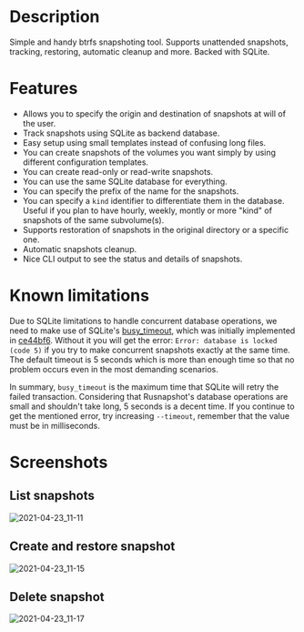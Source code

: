 # Description
Simple and handy btrfs snapshoting tool. Supports unattended snapshots, tracking, restoring, automatic cleanup and more. Backed with SQLite.

# Features

- Allows you to specify the origin and destination of snapshots at will of the user.
- Track snapshots using SQLite as backend database.
- Easy setup using small templates instead of confusing long files.
- You can create snapshots of the volumes you want simply by using different configuration templates.
- You can create read-only or read-write snapshots.
- You can use the same SQLite database for everything.
- You can specify the prefix of the name for the snapshots.
- You can specify a `kind` identifier to differentiate them in the database. Useful if you plan to have hourly, weekly, montly or more "kind" of snapshots of the same subvolume(s).
- Supports restoration of snapshots in the original directory or a specific one.
- Automatic snapshots cleanup.
- Nice CLI output to see the status and details of snapshots.

# Known limitations

Due to SQLite limitations to handle concurrent database operations, we need to make use of SQLite's [busy_timeout](https://www.sqlite.org/c3ref/busy_timeout.html), which was initially implemented in [ce44bf6](https://github.com/Edu4rdSHL/rusnapshot/commit/ce44bf679c73d221811ac775561916a8c5761243). Without it you will get the error: `Error: database is locked (code 5)` if you try to make concurrent snapshots exactly at the same time. The default timeout is 5 seconds which is more than enough time so that no problem occurs even in the most demanding scenarios.

In summary, `busy_timeout` is the maximum time that SQLite will retry the failed transaction. Considering that Rusnapshot's database operations are small and shouldn't take long, 5 seconds is a decent time. If you continue to get the mentioned error, try increasing `--timeout`, remember that the value must be in milliseconds.

# Screenshots

## List snapshots

![2021-04-23_11-11](https://user-images.githubusercontent.com/32582878/115900337-59bf1a00-a44f-11eb-8834-cbd52bbe9a6b.png)

## Create and restore snapshot

![2021-04-23_11-15](https://user-images.githubusercontent.com/32582878/115900363-63488200-a44f-11eb-8f62-9796d782c786.png)

## Delete snapshot

![2021-04-23_11-17](https://user-images.githubusercontent.com/32582878/115900425-79564280-a44f-11eb-960d-1a2a95a95f57.png)

